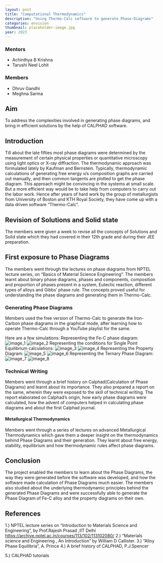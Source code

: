 ```yaml
--- 
layout: post 
title: "Computational Thermodynamics" 
description: "Using Thermo-Calc software to generate Phase-Diagrams" 
categories: envision
thumbnail: placeholder-image.jpg
year: 2023
--- 
```

 
### Mentors 
 
- Achinthya B Krishna
- Tarushi Neel Lohit
 
### Members 
 
- Dhruv Gandhi
- Meghna Sarma
 
## Aim 
To address the complexities involved in generating phase diagrams, and bring in efficient solutions by the help of CALPHAD software.
 
## Introduction 
Till about the late fifties most phase diagrams were determined by the measurement of certain physical properties or quantitative microscopy using light optics or X-ray diffraction. The thermodynamic approach was formulated lately by Kaufman and Bernstein. Typically, thermodynamic calculations of generating free energy v/s composition graphs are carried out manually, and then common tangents are plotted to get the phase diagram. This approach might be convincing in the systems at small scale. But a more efficient way would be to take help from computers to carry out the labor work.  Hence after years of hard work by the group of metallurgists from University of Boston and KTH Royal Society, they have come up with a data driven software “Thermo-Calc”.
 

 
## Revision of Solutions and Solid state
The members were given a week to revise all the concepts of Solutions and Solid state which they had covered in their 12th grade and during their JEE preparation.  
 
 
 
 
## First exposure to Phase Diagrams
The members went through the lectures on phase diagrams from NPTEL lecture series, on “Basics of Material Science Engineering”. The members learnt about binary phase diagrams, phases and components, composition and proportion of phases present in a system, Eutectic reaction, different types of alloys and Gibbs’ phase rule. The concepts proved useful for understanding the phase diagrams and generating them in Thermo-Calc.

 
  
 
### Generating Phase Diagrams 
 Members used the free version of Thermo-Calc to generate the Iron-Carbon phase diagrams in the graphical mode, after learning how to operate Thermo-Calc through a YouTube playlist for the same.
 
Here are a few simulations:
Representing the Fe-C phase diagram:
![image_1](/virtual-expo/assets/img/envision/piston/computational-thermodynamics/img1.jpg) 
![image_2](/virtual-expo/assets/img/envision/piston/computational-thermodynamics/img2.jpg) 
Representing the conditions for Single Point Equilibrium calculations:
![image_3](/virtual-expo/assets/img/envision/piston/computational-thermodynamics/img3.jpg) 
![image_4](/virtual-expo/assets/img/envision/piston/computational-thermodynamics/img4.jpg) 
Representing the Property Diagram:
![image_5](/virtual-expo/assets/img/envision/piston/computational-thermodynamics/img5.jpg) 
![image_6](/virtual-expo/assets/img/envision/piston/computational-thermodynamics/img6.jpg) 
Representing the Ternary Phase Diagram:
![image_7](/virtual-expo/assets/img/envision/piston/computational-thermodynamics/img7.jpg) 
![image_8](/virtual-expo/assets/img/envision/piston/computational-thermodynamics/img8.jpg) 
 
 
 
### Technical Writing
Members went through a brief history on Calphad(Calculation of Phase Diagrams) and learnt about its importance. They also prepared a report on the same, wherein they were exposed to the skill of technical writing. The report elaborated on Calphad’s origin, how early phase diagrams were calculated, how the advent of computers helped in calculating phase diagrams and about the first Calphad journal.


 
 
#### Metallurgical Thermodynamics
Members went through a series of lectures on advanced Metallurgical Thermodynamics which gave them a deeper insight on the thermodynamics behind Phase Diagrams and their generation. They  learnt about free energy, stability, equilibrium and how thermodynamic rules affect phase diagrams. 

## Conclusion 
The project enabled the members to learn about the Phase Diagrams, the way they were generated before the software was developed, and how the software made calculation of Phase Diagrams much easier.
The members also studied about the underlying thermodynamic principles behind the generated Phase Diagrams and were successfully able to generate the Phase Diagram of Fe-C alloy and the property diagrams on their own.
 
 
## References 
 
1.) NPTEL lecture series on “Introduction to Materials Science and Engineering”,  by Prof.Rajesh Prasad ,IIT Delhi
https://archive.nptel.ac.in/courses/113/102/113102080/
2.) “Materials science and Engineering , An Introduction” by William D Callister.
3.) “Alloy Phase Equilibria”, A. Prince
4.) A brief history of CALPHAD, P.J.Spencer
  	
5.) CALPHAD tutorials
 
 
